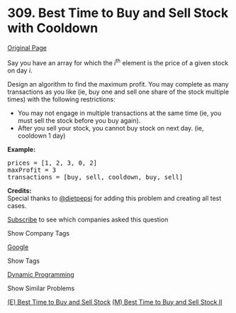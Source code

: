 # 309. Best Time to Buy and Sell Stock with Cooldown

[Original Page](https://leetcode.com/problems/best-time-to-buy-and-sell-stock-with-cooldown/)

Say you have an array for which the _i_<sup>th</sup> element is the price of a given stock on day _i_.

Design an algorithm to find the maximum profit. You may complete as many transactions as you like (ie, buy one and sell one share of the stock multiple times) with the following restrictions:

*   You may not engage in multiple transactions at the same time (ie, you must sell the stock before you buy again).
*   After you sell your stock, you cannot buy stock on next day. (ie, cooldown 1 day)

**Example:**  

<pre>prices = [1, 2, 3, 0, 2]
maxProfit = 3
transactions = [buy, sell, cooldown, buy, sell]
</pre>

**Credits:**  
Special thanks to [@dietpepsi](https://leetcode.com/discuss/user/dietpepsi) for adding this problem and creating all test cases.

<div>

[Subscribe](/subscribe/) to see which companies asked this question

</div>

<div>

<div id="company_tags" class="btn btn-xs btn-warning">Show Company Tags</div>

<span class="hidebutton">[Google](/company/google/)</span></div>

<div>

<div id="tags" class="btn btn-xs btn-warning">Show Tags</div>

<span class="hidebutton">[Dynamic Programming](/tag/dynamic-programming/)</span></div>

<div>

<div id="similar" class="btn btn-xs btn-warning">Show Similar Problems</div>

<span class="hidebutton">[(E) Best Time to Buy and Sell Stock](/problems/best-time-to-buy-and-sell-stock/) [(M) Best Time to Buy and Sell Stock II](/problems/best-time-to-buy-and-sell-stock-ii/)</span></div>